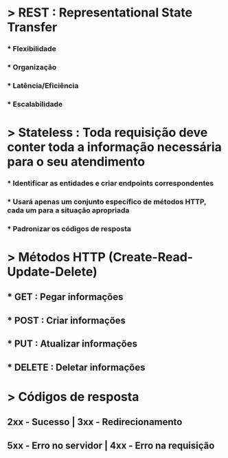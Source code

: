 # > REST : Representational State Transfer

### * Flexibilidade

### * Organização

### * Latência/Eficiência

### * Escalabilidade

# > Stateless : Toda requisição deve conter toda a informação necessária para o seu atendimento

### * Identificar as entidades e criar endpoints correspondentes

### * Usará apenas um conjunto específico de métodos HTTP, cada um para a situação apropriada

### * Padronizar os códigos de resposta

# > Métodos HTTP (Create-Read-Update-Delete)

## * GET : Pegar informações

## * POST : Criar informações

## * PUT : Atualizar informações

## * DELETE : Deletar informações

# > Códigos de resposta

## 2xx - Sucesso     |     3xx - Redirecionamento 
## 5xx - Erro no servidor    |    4xx - Erro na requisição 






